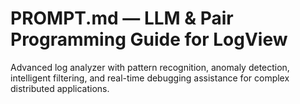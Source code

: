 # PROMPT.md — LLM & Pair Programming Guide for LogView

Advanced log analyzer with pattern recognition, anomaly detection, intelligent filtering, and real-time debugging assistance for complex distributed applications.
